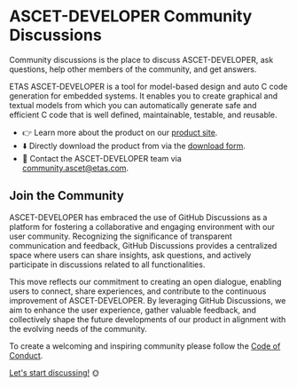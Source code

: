 # ASCET-DEVELOPER Community Discussions

Community discussions is the place to discuss ASCET-DEVELOPER, ask questions, help other members of the community, and get answers.

ETAS ASCET-DEVELOPER is a tool for model-based design and auto C code generation for embedded systems. It enables you to create graphical and textual models from which you can automatically generate safe and efficient C code that is well defined, maintainable, testable, and reusable.

- 👉 Learn more about the product on our [product site](https://www.etas.com/en/products/ascet-developer.php).
- ⬇️ Directly download the product from via the [download form](https://www.etas.com/en/products/ascet-developer-contact-form.php).
- 📧 Contact the ASCET-DEVELOPER team via [community.ascet@etas.com](mailto:community.ascet@etas.com).

## Join the Community

ASCET-DEVELOPER has embraced the use of GitHub Discussions as a platform for fostering a collaborative and engaging environment with our user community. Recognizing the significance of transparent communication and feedback, GitHub Discussions provides a centralized space where users can share insights, ask questions, and actively participate in discussions related to all functionalities.

This move reflects our commitment to creating an open dialogue, enabling users to connect, share experiences, and contribute to the continuous improvement of ASCET-DEVELOPER. By leveraging GitHub Discussions, we aim to enhance the user experience, gather valuable feedback, and collectively shape the future developments of our product in alignment with the evolving needs of the community.

To create a welcoming and inspiring community please follow the [Code of Conduct](https://github.com/etas/ascet?tab=coc-ov-file).

[Let's start discussing!](https://github.com/etas/ascet/discussions) 🌞
